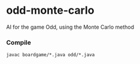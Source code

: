 odd-monte-carlo
===============

AI for the game Odd, using the Monte Carlo method

### Compile

`javac boardgame/*.java odd/*.java`
